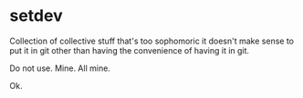 setdev
======

Collection of collective stuff that's too sophomoric it doesn't make
sense to put it in git other than having the convenience of having it in
git.

Do not use. Mine. All mine.

Ok.
